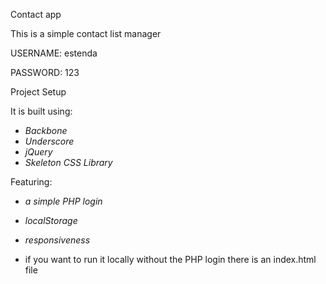 Contact app

This is a simple contact list manager

USERNAME: estenda

PASSWORD: 123

Project Setup

It is built using:
- _Backbone_
- _Underscore_
- _jQuery_
- _Skeleton CSS Library_

Featuring:

- _a simple PHP login_
- _localStorage_
- _responsiveness_



- if you want to run it locally without the PHP login there is an index.html file
